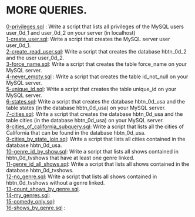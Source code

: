 # MORE QUERIES.
[0-privileges.sql](0-privileges.sql) : Write a script that lists all privileges of the MySQL users user_0d_1 and user_0d_2 on your server (in localhost) <br/>
[1-create_user.sql](1-create_user.sql): Write a script that creates the MySQL server user user_0d_1.<br/>
[2-create_read_user.sql](2-create_read_user.sql): Write a script that creates the database hbtn_0d_2 and the user user_0d_2. <br/>
[3-force_name.sql](3-force_name.sql): Write a script that creates the table force_name on your MySQL server. <br/>
[4-never_empty.sql](4-never_empty.sql) : Write a script that creates the table id_not_null on your MySQL server.<br/>
[5-unique_id.sql](5-unique_id.sql): Write a script that creates the table unique_id on your MySQL server.<br/>
[6-states.sql](6-states.sql): Write a script that creates the database hbtn_0d_usa and the table states (in the database hbtn_0d_usa) on your MySQL server. <br/>
[7-cities.sql](7-cities.sql): Write a script that creates the database hbtn_0d_usa and the table cities (in the database hbtn_0d_usa) on your MySQL server. <br/>
[8-cities_of_california_subquery.sql](8-cities_of_california_subquery.sql): Write a script that lists all the cities of California that can be found in the database hbtn_0d_usa. <br/>
[9-cities_by_state_join.sql](9-cities_by_state_join.sql): Write a script that lists all cities contained in the database hbtn_0d_usa.<br/>
[10-genre_id_by_show.sql](10-genre_id_by_show.sql): Write a script that lists all shows contained in hbtn_0d_tvshows that have at least one genre linked.<br/>
[11-genre_id_all_shows.sql](11-genre_id_all_shows.sql): Write a script that lists all shows contained in the database hbtn_0d_tvshows.<br/>
[12-no_genre.sql](12-no_genre.sql): Write a script that lists all shows contained in hbtn_0d_tvshows without a genre linked. <br/>
[13-count_shows_by_genre.sql](13-count_shows_by_genre.sql). <br/>
[14-my_genres.sql](14-my_genres.sql): <br/>
[15-comedy_only.sql](15-comedy_only.sql): <br/>
[16-shows_by_genre.sql](16-shows_by_genre.sql) : <br/>